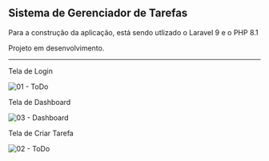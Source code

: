 <h2>Sistema de Gerenciador de Tarefas</h2>

<p>Para a construção da aplicação, está sendo utlizado o Laravel 9 e o PHP 8.1</p>
<p>Projeto em desenvolvimento.</p>
<hr/>

Tela de Login

![01 - ToDo](https://user-images.githubusercontent.com/46008964/219140143-d8bfe6a7-4c1a-4e60-bc0e-f85a543334d6.png)

Tela de Dashboard

![03 - Dashboard](https://user-images.githubusercontent.com/46008964/219236043-c17a40a8-7ff6-4709-a63f-825f619d146e.png)

Tela de Criar Tarefa

![02 - ToDo](https://user-images.githubusercontent.com/46008964/219147167-fa256c5e-893a-44c7-b6c2-1ca7840ea658.png)
